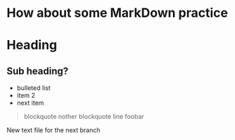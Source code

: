 # How about some MarkDown practice

Heading
=======

## Sub heading?

* bulleted list
* item 2
* next item

> blockquote
> nother blockquote line
> foobar



New text file for the next branch


